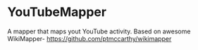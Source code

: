 YouTubeMapper
=============

A mapper that maps yout YouTube activity. Based on awesome WikiMapper- https://github.com/ptmccarthy/wikimapper
